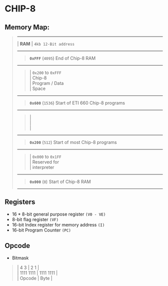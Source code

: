 # CHIP-8 

## Memory Map:

> ---
> | **RAM** | `4kb 12-Bit address`
>
> ---
>>**`0xFFF`** (`4095`) End of Chip-8 RAM
>
>---
>
>>| `0x200` to `0xFFF`\
>>| Chip-8   \
>>| Program / Data \
>>| Space
>
>---
>
>>**`0x600`** (`1536`) Start of ETI 660 Chip-8 programs
>
>---
>> |\
>> |\
>> |
> ---
>
>> **`0x200`** (`512`) Start of most Chip-8 programs
>
> ---
>
>>| `0x000` to `0x1FF` \
>>| Reserved for  \
>>|  interpreter  
>
> ---
>
>>**`0x000`** (`0`) Start of Chip-8 RAM
> ---

## Registers

- 16 * 8-bit general purpose register `(V0 - VE)`
- 8-bit flag register `(VF)`
- 16-bit Index register for memory address `(I)`
- 16-bit Program Counter `(PC)`


## Opcode 
- Bitmask 
> | 4    3   |  2    1    | \
> | 1111 1111 | 1111 1111 | \
> | Opcode    | Byte      |